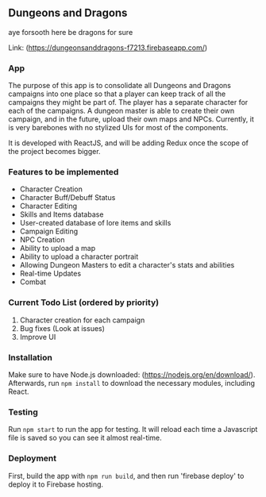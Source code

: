 ## Dungeons and Dragons ##
aye forsooth here be dragons for sure

Link: (https://dungeonsanddragons-f7213.firebaseapp.com/)

### App
The purpose of this app is to consolidate all Dungeons and Dragons campaigns into one place so that a player can keep track of all the campaigns they might be part of. The player has a separate character for each of the campaigns. A dungeon master is able to create their own campaign, and in the future, upload their own maps and NPCs. Currently, it is very barebones with no stylized UIs for most of the components.

It is developed with ReactJS, and will be adding Redux once the scope of the project becomes bigger.

### Features to be implemented
- Character Creation
- Character Buff/Debuff Status
- Character Editing
- Skills and Items database
- User-created database of lore items and skills
- Campaign Editing
- NPC Creation
- Ability to upload a map
- Ability to upload a character portrait
- Allowing Dungeon Masters to edit a character's stats and abilities
- Real-time Updates
- Combat

### Current Todo List (ordered by priority)
1. Character creation for each campaign
2. Bug fixes (Look at issues)
3. Improve UI

### Installation
Make sure to have Node.js downloaded: (https://nodejs.org/en/download/). Afterwards, run `npm install` to download the necessary modules, including React.

### Testing
Run `npm start` to run the app for testing. It will reload each time a Javascript file is saved so you can see it almost real-time.

### Deployment
First, build the app with `npm run build`, and then run 'firebase deploy' to deploy it to Firebase hosting.
